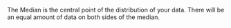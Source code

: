 
The Median is the central point of the distribution of your data. There will be an equal amount of data on both sides of the median. 
